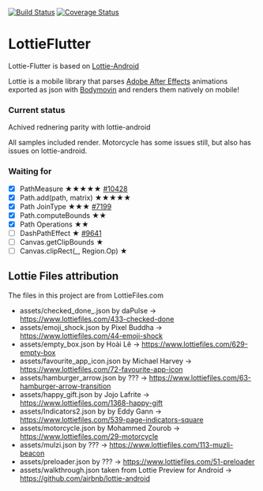 [![Build Status](https://travis-ci.org/fabiomsr/lottie-flutter.svg?branch=master)](https://travis-ci.org/fabiomsr/lottie-flutter)
[![Coverage Status](https://coveralls.io/repos/github/fabiomsr/lottie-flutter/badge.svg)](https://coveralls.io/github/fabiomsr/lottie-flutter)

# LottieFlutter

Lottie-Flutter is based on [Lottie-Android](https://github.com/airbnb/lottie-android)

Lottie is a mobile library that parses [Adobe After Effects](http://www.adobe.com/products/aftereffects.html) animations exported as json with [Bodymovin](https://github.com/bodymovin/bodymovin) and renders them natively on mobile!

### Current status

Achived rednering parity with lottie-android

All samples included render.  Motorcycle has some issues still, but also has issues on lottie-android.

### Waiting for

- [x] PathMeasure ★★★★★ [#10428](https://github.com/flutter/flutter/issues/10428)
- [x] Path.add(path, matrix) ★★★★★
- [x] Path JoinType    ★★★ [#7199](https://github.com/flutter/flutter/issues/7199)
- [x] Path.computeBounds   ★★
- [x] Path Operations      ★★
- [ ] DashPathEffect ★ [#9641](https://github.com/flutter/flutter/issues/9641)
- [ ] Canvas.getClipBounds   ★
- [ ] Canvas.clipRect(_, Region.Op) ★

## Lottie Files attribution

The files in this project are from LottieFiles.com

- assets/checked_done_.json by daPulse -> https://www.lottiefiles.com/433-checked-done
- assets/emoji_shock.json by Pixel Buddha -> https://www.lottiefiles.com/44-emoji-shock
- assets/empty_box.json by Hoài Lê -> https://www.lottiefiles.com/629-empty-box
- assets/favourite_app_icon.json by Michael Harvey -> https://www.lottiefiles.com/72-favourite-app-icon
- assets/hamburger_arrow.json by ??? -> https://www.lottiefiles.com/63-hamburger-arrow-transition
- assets/happy_gift.json by Jojo Lafrite -> https://www.lottiefiles.com/1368-happy-gift
- assets/Indicators2.json by by Eddy Gann -> https://www.lottiefiles.com/539-page-indicators-square
- assets/motorcycle.json by Mohammed Zourob -> https://www.lottiefiles.com/29-motorcycle
- assets/mulzi.json by ??? -> https://www.lottiefiles.com/113-muzli-beacon
- assets/preloader.json by ??? -> https://www.lottiefiles.com/51-preloader
- assets/walkthrough.json taken from Lottie Preview for Android -> https://github.com/airbnb/lottie-android